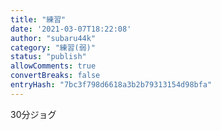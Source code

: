 ```yaml
---
title: "練習"
date: '2021-03-07T18:22:08'
author: "subaru44k"
category: "練習(弱)"
status: "publish"
allowComments: true
convertBreaks: false
entryHash: "7bc3f798d6618a3b2b79313154d98bfa"
---
```

30分ジョグ
